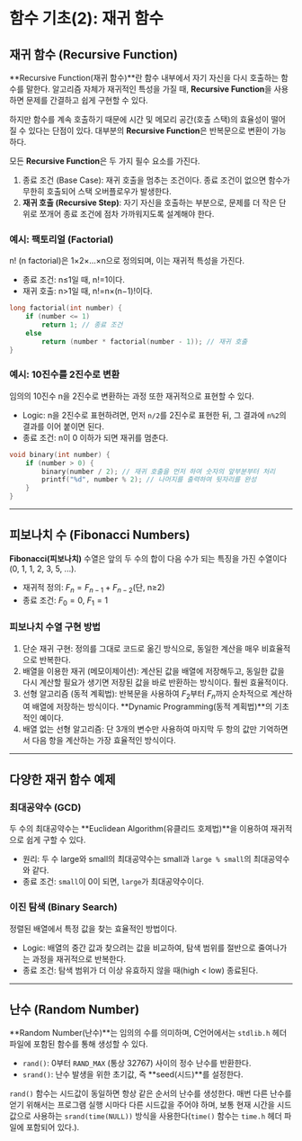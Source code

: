 # 함수 기초(2): 재귀 함수

## 재귀 함수 (Recursive Function)

**Recursive Function(재귀 함수)**란 함수 내부에서 자기 자신을 다시 호출하는 함수를 말한다.  알고리즘 자체가 재귀적인 특성을 가질 때, **Recursive Function**을 사용하면 문제를 간결하고 쉽게 구현할 수 있다. 

하지만 함수를 계속 호출하기 때문에 시간 및 메모리 공간(호출 스택)의 효율성이 떨어질 수 있다는 단점이 있다.  대부분의 **Recursive Function**은 반복문으로 변환이 가능하다. 

모든 **Recursive Function**은 두 가지 필수 요소를 가진다.

1.  종료 조건 (Base Case): 재귀 호출을 멈추는 조건이다. 종료 조건이 없으면 함수가 무한히 호출되어 스택 오버플로우가 발생한다. 
2.  **재귀 호출 (Recursive Step)**: 자기 자신을 호출하는 부분으로, 문제를 더 작은 단위로 쪼개어 종료 조건에 점차 가까워지도록 설계해야 한다.

### 예시: 팩토리얼 (Factorial)

n! (n factorial)은 1×2×...×n으로 정의되며, 이는 재귀적 특성을 가진다. 

-   종료 조건: n≤1일 때, n!=1이다. 
-   재귀 호출: n\>1일 때, n!=n×(n−1)!이다. 

```c
long factorial(int number) {
    if (number <= 1)
        return 1; // 종료 조건
    else
        return (number * factorial(number - 1)); // 재귀 호출
}
```

### 예시: 10진수를 2진수로 변환

임의의 10진수 n을 2진수로 변환하는 과정 또한 재귀적으로 표현할 수 있다. 

-   Logic: n을 2진수로 표현하려면, 먼저 `n/2`를 2진수로 표현한 뒤, 그 결과에 `n%2`의 결과를 이어 붙이면 된다. 
-   종료 조건: n이 0 이하가 되면 재귀를 멈춘다. 

```c
void binary(int number) {
    if (number > 0) {
        binary(number / 2); // 재귀 호출을 먼저 하여 숫자의 앞부분부터 처리
        printf("%d", number % 2); // 나머지를 출력하여 뒷자리를 완성
    }
}
```

------

## 피보나치 수 (Fibonacci Numbers)

**Fibonacci(피보나치)** 수열은 앞의 두 수의 합이 다음 수가 되는 특징을 가진 수열이다 (0, 1, 1, 2, 3, 5, ...). 

-   재귀적 정의: $F_n=F_{n−1}+F_{n−2}$(단, n≥2) 
-   종료 조건: $F_0=0$, $F_1=1$ 

### 피보나치 수열 구현 방법

1.  단순 재귀 구현: 정의를 그대로 코드로 옮긴 방식으로, 동일한 계산을 매우 비효율적으로 반복한다. 
2.  배열을 이용한 재귀 (메모이제이션): 계산된 값을 배열에 저장해두고, 동일한 값을 다시 계산할 필요가 생기면 저장된 값을 바로 반환하는 방식이다. 훨씬 효율적이다. 
3.  선형 알고리즘 (동적 계획법): 반복문을 사용하여 $F_2$부터 $F_n$까지 순차적으로 계산하여 배열에 저장하는 방식이다. **Dynamic Programming(동적 계획법)**의 기초적인 예이다. 
4.  배열 없는 선형 알고리즘: 단 3개의 변수만 사용하여 마지막 두 항의 값만 기억하면서 다음 항을 계산하는 가장 효율적인 방식이다. 

------

## 다양한 재귀 함수 예제

### 최대공약수 (GCD)

두 수의 최대공약수는 **Euclidean Algorithm(유클리드 호제법)**을 이용하여 재귀적으로 쉽게 구할 수 있다. 

-   원리: 두 수 large와 small의 최대공약수는 small과 `large % small`의 최대공약수와 같다. 
-   종료 조건: `small`이 0이 되면, `large`가 최대공약수이다. 

### 이진 탐색 (Binary Search)

정렬된 배열에서 특정 값을 찾는 효율적인 방법이다. 

-   Logic: 배열의 중간 값과 찾으려는 값을 비교하여, 탐색 범위를 절반으로 줄여나가는 과정을 재귀적으로 반복한다. 
-   종료 조건: 탐색 범위가 더 이상 유효하지 않을 때(high \< low) 종료된다. 

------

## 난수 (Random Number)

**Random Number(난수)**는 임의의 수를 의미하며, C언어에서는 `stdlib.h` 헤더 파일에 포함된 함수를 통해 생성할 수 있다. 

-   `rand()`: 0부터 `RAND_MAX` (통상 32767) 사이의 정수 난수를 반환한다. 
-   `srand()`: 난수 발생을 위한 초기값, 즉 **seed(시드)**를 설정한다. 

`rand()` 함수는 시드값이 동일하면 항상 같은 순서의 난수를 생성한다. 매번 다른 난수를 얻기 위해서는 프로그램 실행 시마다 다른 시드값을 주어야 하며, 보통 현재 시간을 시드값으로 사용하는 `srand(time(NULL))` 방식을 사용한다(`time()` 함수는 `time.h` 헤더 파일에 포함되어 있다.).
